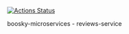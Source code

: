 [![Actions Status](https://github.com/boosky-microservices/reviews-service/workflows/deploy/badge.svg)](https://github.com/boosky-microservices/reviews-service/actions)
 
 boosky-microservices - reviews-service 
